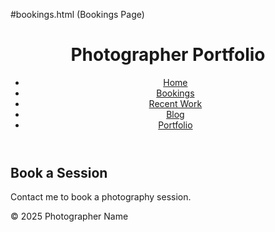 #bookings.html (Bookings Page)
<!DOCTYPE html>
<html lang="en">
<head>
    <meta charset="UTF-8">
    <meta name="viewport" content="width=device-width, initial-scale=1.0">
    <title>Bookings - Photographer Portfolio</title>
    <link rel="stylesheet" href="styles.css">
</head>
<body>
    <header>
        <h1>Photographer Portfolio</h1>
        <nav>
            <ul>
                <li><a href="/">Home</a></li>
                <li><a href="/bookings">Bookings</a></li>
                <li><a href="/recent_work">Recent Work</a></li>
                <li><a href="/blog">Blog</a></li>
                <li><a href="/portfolio">Portfolio</a></li>
            </ul>
        </nav>
    </header>
    <main>
        <h2>Book a Session</h2>
        <p>Contact me to book a photography session.</p>
    </main>
    <footer>
        <p>&copy; 2025 Photographer Name</p>
    </footer>
</body>
</html>


